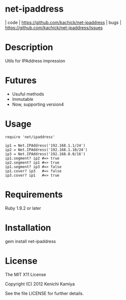net-ipaddress
=============

| code | https://github.com/kachick/net-ipaddress
| bugs | https://github.com/kachick/net-ipaddress/issues

Description
===========

Utils for IPAddress impression

Futures
=======

* Usuful methods
* Immutable
* Now, supporting version4

Usage
=====

    require 'net/ipaddress'

    ip1 = Net.IPAddress('192.168.1.1/24')
    ip2 = Net.IPAddress('192.168.1.10/24')
    ip3 = Net.IPAddress('192.168.0.0/16')
    ip1.segment? ip2 #=> true
    ip2.segment? ip1 #=> true
    ip1.segment? ip3 #=> false
    ip1.cover? ip3   #=> false
    ip3.cover? ip1   #=> true

Requirements
============

Ruby 1.9.2 or later

Installation
============

gem install net-ipaddress

License
=======

The MIT X11 License

Copyright (C) 2012 Kenichi Kamiya

See the file LICENSE for further details.
